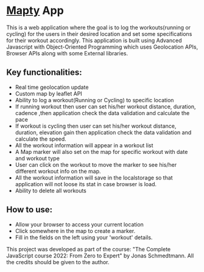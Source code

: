 # [Mapty](https://your-active.netlify.app/) App

This is a web application where the goal is to log the workouts(running or cycling) for the users in their desired location and set some specifications 
for their workout accordingly. 
This application is built using Advanced Javascript with Object-Oriented Programming which uses Geolocation APIs, Browser APIs along with some External libraries.

## Key functionalities:

* Real time geolocation update
* Custom map by leaflet API
* Ability to log a workout(Running or Cycling) to specific location
* If running workout then user can set his/her workout distance, duration, cadence ,then application check the data validation and calculate the pace
* If workout is cycling then user can set his/her workout distance, duration, elevation gain then application check the data validation and calculate the speed.
* All the workout information will appear in a workout list
* A Map marker will also set on the map for specific workout with date and workout type
* User can click on the workout to move the marker to see his/her different workout info on the map.
* All the workout information will save in the localstorage so that application will not loose its stat in case browser is load.
* Ability to delete all workouts

## How to use:
* Allow your browser to access your current location
* Click somewhere in the map to create a marker.
* Fill in the fields on the left using your 'workout' details.


This project was developed as part of the course: "The Complete JavaScript course 2022: From Zero to Expert" by Jonas Schmedtmann. All the credits should be given to the author.
